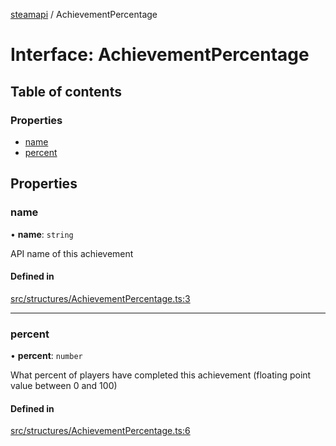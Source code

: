 [steamapi](../README.md) / AchievementPercentage

# Interface: AchievementPercentage

## Table of contents

### Properties

- [name](AchievementPercentage.md#name)
- [percent](AchievementPercentage.md#percent)

## Properties

### name

• **name**: `string`

API name of this achievement

#### Defined in

[src/structures/AchievementPercentage.ts:3](https://github.com/xDimGG/node-steamapi/blob/acff462/src/structures/AchievementPercentage.ts#L3)

___

### percent

• **percent**: `number`

What percent of players have completed this achievement (floating point value between 0 and 100)

#### Defined in

[src/structures/AchievementPercentage.ts:6](https://github.com/xDimGG/node-steamapi/blob/acff462/src/structures/AchievementPercentage.ts#L6)
